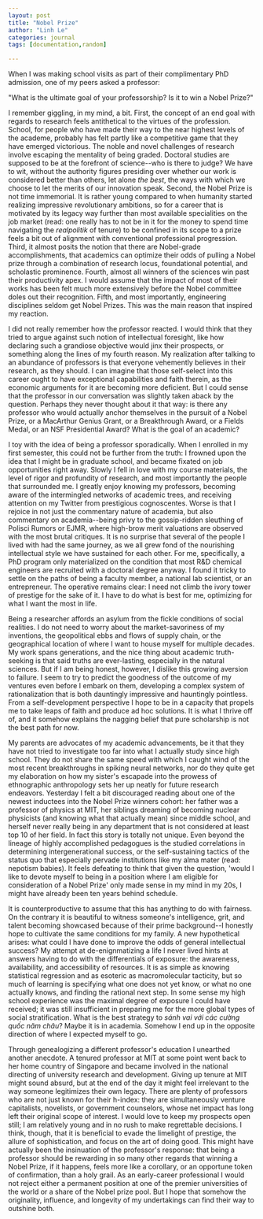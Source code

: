 ```yaml
---
layout: post
title: "Nobel Prize"
author: "Linh Le"
categories: journal
tags: [documentation,random]

---
```

When I was making school visits as part of their complimentary PhD admission, one of my peers asked a professor:

"What is the ultimate goal of your professorship? Is it to win a Nobel Prize?"

I remember giggling, in my mind, a bit. First, the concept of an end goal with regards to research feels antithetical to the virtues of the profession. School, for people who have made their way to the near highest levels of the academe, probably has felt partly like a competitive game that they have emerged victorious. The noble and novel challenges of research involve escaping the mentality of being graded. Doctoral studies are supposed to be at the forefront of science--who is there to judge? We have to wit, without the authority figures presiding over whether our work is considered better than others, let alone <em>the best</em>, the ways with which we choose to let the merits of our innovation speak. Second, the Nobel Prize is not time immemorial. It is rather young compared to when humanity started realizing impressive revolutionary ambitions, so for a career that is motivated by its legacy way further than most available specialities on the job market (read: one really has to not be in it for the money to spend time navigating the <em>realpolitik</em> of tenure) to be confined in its scope to a prize feels a bit out of alignment with conventional professional progression. Third, it almost posits the notion that there are Nobel-grade accomplishments, that academics can optimize their odds of pulling a Nobel prize through a combination of research locus, foundational potential, and scholastic prominence. Fourth, almost all winners of the sciences win past their productivity apex. I would assume that the impact of most of their works has been felt much more extensively before the Nobel committee doles out their recognition. Fifth, and most importantly, engineering disciplines seldom get Nobel Prizes. This was the main reason that inspired my reaction.

I did not really remember how the professor reacted. I would think that they tried to argue against such notion of intellectual foresight, like how declaring such a grandiose objective would jinx their prospects, or something along the lines of my fourth reason. My realization after talking to an abundance of professors is that everyone vehemently believes in their research, as they should. I can imagine that those self-select into this career ought to have exceptional capabilities and faith therein, as the economic arguments for it are becoming more deficient. But I could sense that the professor in our conversation was slightly taken aback by the question. Perhaps they never thought about it that way: is there any professor who would actually anchor themselves in the pursuit of a Nobel Prize, or a MacArthur Genius Grant, or a Breakthrough Award, or a Fields Medal, or an NSF Presidential Award? What is the goal of an academic?

I toy with the idea of being a professor sporadically. When I enrolled in my first semester, this could not be further from the truth: I frowned upon the idea that I might be in graduate school, and became fixated on job opportunities right away. Slowly I fell in love with my course materials, the level of rigor and profundity of research, and most importantly the people that surrounded me. I greatly enjoy knowing my professors, becoming aware of the intermingled networks of academic trees, and receiving attention on my Twitter from prestigious cognoscentes. Worse is that I rejoice in not just the commentary nature of academia, but also commentary on academia--being privy to the gossip-ridden sleuthing of Polisci Rumors or EJMR, where high-brow merit valuations are observed with the most brutal critiques. It is no surprise that several of the people I lived with had the same journey, as we all grew fond of the nourishing intellectual style we have sustained for each other. For me, specifically, a PhD program only materialized on the condition that most R&D chemical engineers are recruited with a doctoral degree anyway. I found it tricky to settle on the paths of being a faculty member, a national lab scientist, or an entrepreneur. The operative remains clear: I need not climb the ivory tower of prestige for the sake of it. I have to do what is best for me, optimizing for what I want the most in life.

Being a researcher affords an asylum from the fickle conditions of social realities. I do not need to worry about the market-savoriness of my inventions, the geopolitical ebbs and flows of supply chain, or the geographical location of where I want to house myself for multiple decades. My work spans generations, and the nice thing about academic truth-seeking is that said truths are ever-lasting, especially in the natural sciences. But if I am being honest, however, I dislike this growing aversion to failure. I seem to try to predict the goodness of the outcome of my ventures even before I embark on them, developing a complex system of rationalization that is both dauntingly impressive and hauntingly pointless. From a self-development perspective I hope to be in a capacity that propels me to take leaps of faith and produce ad hoc solutions. It is what I thrive off of, and it somehow explains the nagging belief that pure scholarship is not the best path for now.

My parents are advocates of my academic advancements, be it that they have not tried to investigate too far into what I actually study since high school. They do not share the same speed with which I caught wind of the most recent breakthroughs in spiking neural networks, nor do they quite get my elaboration on how my sister's escapade into the prowess of ethnographic anthropology sets her up neatly for future research endeavors. Yesterday I felt a bit discouraged reading about one of the newest inductees into the Nobel Prize winners cohort: her father was a professor of physics at MIT, her siblings dreaming of becoming nuclear physicists (and knowing what that actually mean) since middle school, and herself never really being in any department that is not considered at least top 10 of her field. In fact this story is totally not unique. Even beyond the lineage of highly accomplished pedagogues is the studied correlations in determining intergenerational success, or the self-sustaining tactics of the status quo that especially pervade institutions like my alma mater (read: nepotism babies). It feels defeating to think that given the question, 'would I like to devote myself to being in a position where I am eligible for consideration of a Nobel Prize' only made sense in my mind in my 20s, I might have already been ten years behind schedule.

It is counterproductive to assume that this has anything to do with fairness. On the contrary it is beautiful to witness someone's intelligence, grit, and talent becoming showcased because of their prime background--I honestly hope to cultivate the same conditions for my family. A new hypothetical arises: what could I have done to improve the odds of general intellectual success? My attempt at de-enignmatizing a life I never lived hints at answers having to do with the differentials of exposure: the awareness, availability, and accessibility of resources. It is as simple as knowing statistical regression and as esoteric as macromolecular tacticity, but so much of learning is specifying what one does not yet know, or what no one actually knows, and finding the rational next step. In some sense my high school experience was the maximal degree of exposure I could have received; it was still insufficient in preparing me for the more global types of social stratification. What is the best strategy to <em>sánh vai với các cường quốc năm châu</em>? Maybe it is in academia. Somehow I end up in the opposite direction of where I expected myself to go.

Through genealogizing a different professor's education I unearthed another anecdote. A tenured professor at MIT at some point went back to her home country of Singapore and became involved in the national directing of university research and development. Giving up tenure at MIT might sound absurd, but at the end of the day it might feel irrelevant to the way someone legitimizes their own legacy. There are plenty of professors who are not just known for their h-index: they are simultaneously venture capitalists, novelists, or government counselors, whose net impact has long left their original scope of interest. I would love to keep my prospects open still; I am relatively young and in no rush to make regrettable decisions. I think, though, that it is beneficial to evade the limelight of prestige, the allure of sophistication, and focus on the art of doing good. This might have actually been the insinuation of the professor's response: that being a professor should be rewarding in so many other regards that winning a Nobel Prize, if it happens, feels more like a corollary, or an opportune token of confirmation, than a holy grail. As an early-career professional I would not reject either a permanent position at one of the premier universities of the world or a share of the Nobel prize pool. But I hope that somehow the originality, influence, and longevity of my undertakings can find their way to outshine both. 